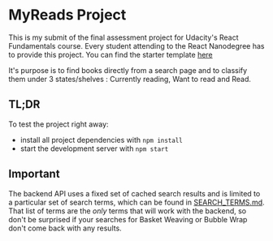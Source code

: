 # MyReads Project

This is my submit of the final assessment project for Udacity's React Fundamentals course. Every student attending to the React Nanodegree has to provide this project.
You can find the starter template [here](https://github.com/udacity/reactnd-project-myreads-starter)

It's purpose is to find books directly from a search page and to classify them under 3 states/shelves : Currently reading, Want to read and Read.

## TL;DR

To test the project right away:

* install all project dependencies with `npm install`
* start the development server with `npm start`

## Important
The backend API uses a fixed set of cached search results and is limited to a particular set of search terms, which can be found in [SEARCH_TERMS.md](SEARCH_TERMS.md). That list of terms are the _only_ terms that will work with the backend, so don't be surprised if your searches for Basket Weaving or Bubble Wrap don't come back with any results.